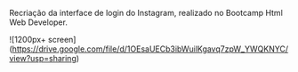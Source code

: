 Recriação da interface de login do Instagram, realizado no Bootcamp Html Web Developer.

![1200px+ screen]
(https://drive.google.com/file/d/1OEsaUECb3ibWuilKgavq7zpW_YWQKNYC/view?usp=sharing)
